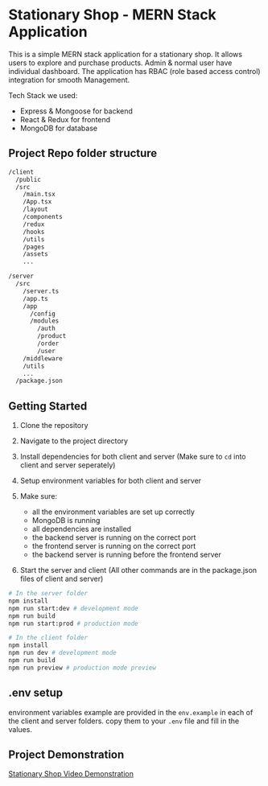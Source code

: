 # Stationary Shop - MERN Stack Application

This is a simple MERN stack application for a stationary shop. It allows users to explore and purchase products. Admin & normal user have individual dashboard. The application has RBAC (role based access control) integration for smooth Management.

Tech Stack we used: 
- Express & Mongoose for backend
- React & Redux for frontend
- MongoDB for database


## Project Repo folder structure

```bash
/client
  /public
  /src
    /main.tsx
    /App.tsx
    /layout
    /components
    /redux
    /hooks
    /utils
    /pages
    /assets
    ...

/server
  /src
    /server.ts
    /app.ts
    /app
      /config
      /modules
        /auth
        /product
        /order
        /user
    /middleware
    /utils
    ...
  /package.json

```

## Getting Started
1. Clone the repository
2. Navigate to the project directory
3. Install dependencies for both client and server (Make sure to `cd` into client and server seperately)
4. Setup environment variables for both client and server
6. Make sure: 
    - all the environment variables are set up correctly
    - MongoDB is running
    - all dependencies are installed
    - the backend server is running on the correct port
    - the frontend server is running on the correct port
    - the backend server is running before the frontend server

5. Start the server and client (All other commands are in the package.json files of client and server)

```bash
# In the server folder
npm install
npm run start:dev # development mode 
npm run build
npm run start:prod # production mode 

# In the client folder
npm install
npm run dev # development mode
npm run build
npm run preview # production mode preview
```


## .env setup
environment variables example are provided in the `env.example` in each of the client and server folders. copy them to your `.env` file and fill in the values.


## Project Demonstration

[Stationary Shop Video Demonstration](https://youtu.be/4TbW9eRgEbk)


